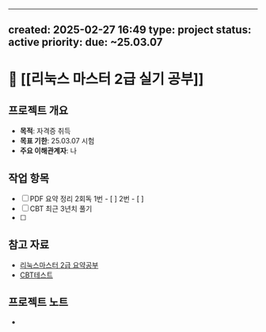 
---
created: 2025-02-27 16:49
type: project
status: active
priority: 
due: ~25.03.07
---
# 🎯 [[리눅스 마스터 2급 실기 공부]]

## 프로젝트 개요
- **목적**: 자격증 취득
- **목표 기한**: 25.03.07 시험
- **주요 이해관계자**: 나

## 작업 항목
- [ ] PDF 요약 정리 2회독 1번 - [  ] 2번 - [  ] 
- [ ] CBT 최근 3년치 풀기
- [ ] 

## 참고 자료
- [리눅스마스터 2급 요약공부](https://velog.io/@sionyy/%EB%A6%AC%EB%88%85%EC%8A%A4%EB%A7%88%EC%8A%A4%ED%84%B0-2%EA%B8%89-2%EC%B0%A8%EC%8B%9C%ED%97%98-%EC%9A%94%EC%95%BD)
- [CBT테스트](https://www.comcbt.com/ )


## 프로젝트 노트
-
